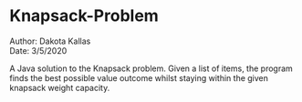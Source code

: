 # Knapsack-Problem    
Author: Dakota Kallas     
Date: 3/5/2020      

A Java solution to the Knapsack problem. Given a list of items, the program finds the best
possible value outcome whilst staying within the given knapsack weight capacity.
